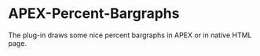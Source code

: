 # APEX-Percent-Bargraphs
The plug-in draws some nice percent bargraphs in APEX or in native HTML page.
